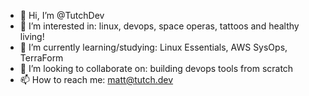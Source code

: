 - 👋 Hi, I’m @TutchDev
- 👀 I’m interested in: linux, devops, space operas, tattoos and healthy living!
- 🌱 I’m currently learning/studying: Linux Essentials, AWS SysOps, TerraForm
- 💞️ I’m looking to collaborate on: building devops tools from scratch
- 📫 How to reach me: matt@tutch.dev